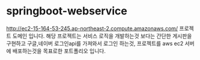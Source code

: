 # springboot-webservice
http://ec2-15-164-53-245.ap-northeast-2.compute.amazonaws.com/ 프로젝트 도메인 입니다.
해당 프로젝트는 서비스 로직을 개발하는것 보다는 간단한 게시판을 구현하고 구글,네이버 로그인api를 가져와서 로그인 하는것, 프로젝트를 aws ec2 서버에 배포하는것을 목표로한 포트폴리오 입니다.
